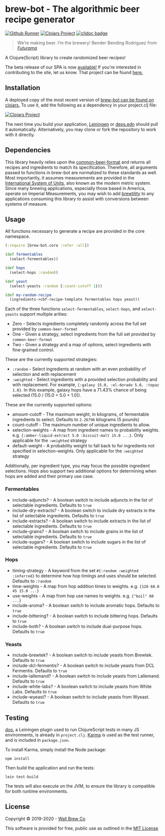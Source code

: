 # brew-bot - The algorithmic beer recipe generator

[![Github Runner](https://github.com/wall-brew-co/brew-bot/workflows/Clojurescript%20CI/badge.svg)](https://github.com/Wall-Brew-Co/brew-bot/actions?query=workflow%3A%22Clojurescript+CI%22)
[![Clojars Project](https://img.shields.io/clojars/v/com.wallbrew/brew-bot.svg)](https://clojars.org/com.wallbrew/brew-bot)
[![cljdoc badge](https://cljdoc.org/badge/com.wallbrew/brew-bot)](https://cljdoc.org/d/com.wallbrew/brew-bot/CURRENT)

> We’re making beer. I’m the brewery!
> Bender Bending Rodriguez from [*Futurama*](https://www.imdb.com/title/tt0149460/)

A Clojure(Script) library to create randomized beer recipes!

The beta release of our SPA is now [available!](https://brewbot.wallbrew.com/)
If you're interested in contributing to the site, let us know.
That project can be found [here.](https://github.com/Wall-Brew-Co/brew-bot-ui)

## Installation

A deployed copy of the most recent version of [brew-bot can be found on clojars.](https://clojars.org/com.wallbrew/brew-bot)
To use it, add the following as a dependency in your project.clj file:

[![Clojars Project](http://clojars.org/com.wallbrew/brew-bot/latest-version.svg)](http://clojars.org/com.wallbrew/brew-bot)

The next time you build your application, [Leiningen](https://leiningen.org/) or [deps.edn](https://clojure.org/guides/deps_and_cli) should pull it automatically.
Alternatively, you may clone or fork the repository to work with it directly.

## Dependencies

This library heavily relies upon the [common-beer-format](https://github.com/Wall-Brew-Co/common-beer-format) and returns all recipes and ingredients to match its specification.
Therefore, all arguments passed to functions in brew-bot are normalized to these standards as well.
Most importantly, it assumes measurements are provided in the [International System of Units](https://en.wikipedia.org/wiki/International_System_of_Units), also known as the modern metric system.
Since many brewing applications, especially those based in America, operate on Imperial Measurements, you may wish to add [brewtility](https://github.com/Wall-Brew-Co/brewtility) to any applications consuming this library to assist with conversions between systems of measure.

## Usage

All functions necessary to generate a recipe are provided in the core namespace.

```clj
(:require [brew-bot.core :refer :all])

(def fermentables
  (select-fermentables))

(def hops
  (select-hops :random))

(def yeast
  (select-yeasts :random {:count-cutoff 1}))

(def my-random-recipe
  (ingredients->cbf-recipe-template fermentables hops yeast))
```

Each of the three functions `select-fermentables`, `select-hops`, and `select-yeasts` support multiple arities:

- Zero - Selects ingredients completely randomly across the full set provided by `common-beer-format`
- One - Given a strategy, select ingredients from the full set provided by `common-beer-format`
- Two - Given a strategy and a map of options, select ingredients with fine-grained control.

These are the currently supported strategies:

- `:random` - Select ingredients at random with an even probability of selection and with replacement
- `:weighted` - Select ingredients with a provided selection probability and with replacement. For example, `{:galaxy 15.0, :el-dorado 5.0, :topaz 1.0}`. In this example, galaxy hops have a 71.43% chance of being selected (15.0 / (15.0 + 5.0 + 1.0)).

These are the currently supported options:

- amount-cutoff - The maximum weight, in kilograms, of fermentable ingredients to select. Defaults to `2.26796` kilograms (5 pounds)
- count-cutoff - The maximum number of unique ingredients to allow.
- selection-weights - A map from ingredient names to probability weights. e.g. `{:amber-liquid-extract 5.0 :biscuit-malt 15.0 ...}`. Only applicable for the `:weighted` strategy
- default-weight - A probability weight to fall back to for ingredients not specified in selection-weights. Only applicable for the `:weighted` strategy

Additionally, per ingredient type, you may focus the possible ingredient selections.
Hops also support two additional options for determining when hops are added and their primary use case.

### Fermentables

- include-adjuncts? - A boolean switch to include adjuncts in the list of selectable ingredients. Defaults to `true`
- include-dry-extracts? - A boolean switch to include dry extracts in the list of selectable ingredients. Defaults to `true`
- include-extracts? - A boolean switch to include extracts in the list of selectable ingredients. Defaults to `true`
- include-grains? - A boolean switch to include grains in the list of selectable ingredients. Defaults to `true`
- include-sugars? - A boolean switch to include sugars in the list of selectable ingredients. Defaults to `true`

### Hops

- timing-strategy - A keyword from the set `#{:random :weighted :inferred}` to determine how hop timings and uses should be selected. Defaults to `:random`
- time-weights - A map from hop addition times to weights. e.g. `{120 60.0 45 15.0 ...}`
- use-weights - A map from hop use names to weights. e.g. `{"boil" 60 ...}`
- include-aroma? - A boolean switch to include aromatic hops. Defaults to `true`
- include-bittering? - A boolean switch to include bittering hops. Defaults to `true`
- include-both? - A boolean switch to include dual-purpose hops. Defaults to `true`

### Yeasts

- include-brewtek? - A boolean switch to include yeasts from Brewtek. Defaults to `true`
- include-dcl-fermentis? - A boolean switch to include yeasts from DCL Fermentis. Defaults to `true`
- include-lallemand? - A boolean switch to include yeasts from Lallemand. Defaults to `true`
- include-white-labs? - A boolean switch to include yeasts from White Labs. Defaults to `true`
- include-wyeast? - A boolean switch to include yeasts from Wyeast. Defaults to `true`

## Testing

[doo](https://github.com/bensu/doo), a Leiningen plugin used to run ClojureScript tests in many JS environments, is already in `project.clj`.
[Karma](https://karma-runner.github.io/latest/index.html) is used as the test runner, and is included in `package.json`.

To install Karma, simply install the Node package:

```shell
npm install
```

Then build the application and run the tests:

```shell
lein test-build
```

The tests will also execute on the JVM, to ensure the library is compatible for both runtime environments.

## License

Copyright © 2019-2020 - [Wall Brew Co](https://wallbrew.com/)

This software is provided for free, public use as outlined in the [MIT License](https://github.com/Wall-Brew-Co/brew-bot/blob/master/LICENSE)
